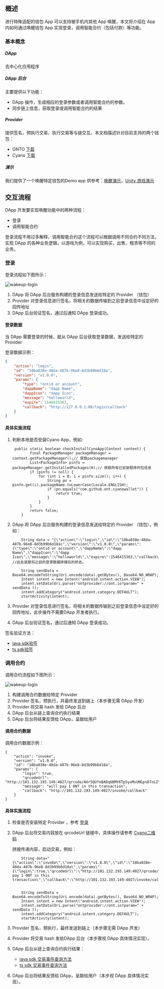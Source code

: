

## 概述

进行特殊适配的钱包 App 可以支持被手机内其他 App 唤醒，本文将介绍在 App 内如何通过唤醒钱包 App 实现登录，调用智能合约（包括付款）等功能。

### 基本概念

##### DApp
去中心化应用程序

##### DApp 后台
主要提供以下功能：
- DApp 操作，生成相应的登录参数或者调用智能合约的参数。
- 同步链上信息，获取登录或调用智能合约的结果

##### Provider
提供签名，预执行交易，执行交易等与链交互。本文档描述针对目前支持的两个钱包：
- ONTO [下载](https://onto.app)
- Cyano [下载](http://101.132.193.149/files/app-debug.apk)

##### 演示
我们提供了一个唤醒特定钱包的Demo app 供参考：[唤醒演示](https://github.com/ontio-cyano/android-app-demo)，[Unity 游戏演示](https://dev-docs.ont.io/#/docs-cn/dApp-Integration/12-unity_integration)

## 交互流程

DApp 开发要实现唤醒功能中的两种流程：
- 登录
- 调用智能合约

登录流程不用过多解释，调用智能合约这个流程可以根据调用不同合约不同方法，实现 DApp 的各种业务逻辑，以游戏为例，可以实现购买，出售，租赁等不同的业务。

### 登录

登录流程如下图所示：

![wakeup-login](https://raw.githubusercontent.com/ontio/documentation/master/dev-website-docs/assets/integration/wakeupLogin.png)

1. DApp 将 DApp 后台服务构建的登录信息发送给特定的 Provider （钱包）
2. Provider 对登录信息进行签名，将相关的数据传输到之前登录信息中设定好的回传地址
3. DApp 后台验证签名，通过后通知 DApp 登录成功。

#### 登录数据

当 DApp 需要登录的时候，就从 DApp 后台获取登录数据，发送给特定的 Provider

登录数据示例：
```json
{
	"action": "login",
	"id": "10ba038e-48da-487b-96e8-8d3b99b6d18a",
	"version": "v1.0.0",
	"params": {
		"type": "ontid or account",
		"dappName": "dapp Name",
		"dappIcon": "dapp Icon",
		"message": "helloworld",
		"expire": 1546415363,
		"callback": "http://127.0.0.1:80/login/callback"
	}
}
```

#### 具体实施流程

1. 判断本地是否安装Cyano App，例如:

   ```
    public static boolean checkInstallCynoApp(Context context) {
           final PackageManager packageManager = context.getPackageManager();// 获取packagemanager
           List<PackageInfo> pinfo = packageManager.getInstalledPackages(0);// 获取所有已安装程序的包信息
           if (pinfo != null) {
               for (int i = 0; i < pinfo.size(); i++) {
                   String pn = pinfo.get(i).packageName.toLowerCase(Locale.ENGLISH);
                   if (pn.equals("com.github.ont.cyanowallet")) {
                       return true;
                   }
               }
           }
           return false;
       }
   ```

2. DApp 将 DApp 后台服务构建的登录信息发送给特定的 Provider （钱包），例如：

   ```
       String data = "{\"action\":\"login\",\"id\":\"10ba038e-48da-487b-96e8-8d3b99b6d18a\",\"version\":\"v1.0.0\",\"params\":{\"type\":\"ontid or account\",\"dappName\":\"dapp Name\",\"dappIcon\":\"dapp Icon\",\"message\":\"helloworld\",\"expire\":1546415363,\"callback\":\"http://127.0.0.1:80/login/callback\"}}"; //此处就是将之前的登录数据拼接后的状态。
   
       String sendData = Base64.encodeToString(Uri.encode(data).getBytes(), Base64.NO_WRAP);
       Intent intent = new Intent("android.intent.action.VIEW");
       intent.setData(Uri.parse("ontprovider://ont.io?param=" + sendData ));
       intent.addCategory("android.intent.category.DEFAULT");
       startActivity(intent);
   ```

3. Provider 对登录信息进行签名，将相关的数据传输到之前登录信息中设定好的回传地址，此步操作不需要DApp 开发者执行。

4. DApp 后台验证签名，通过后通知 DApp 登录成功。

签名验证方法：
* [java sdk验签](https://github.com/ontio/ontology-java-sdk/blob/master/docs/cn/interface.md#%E7%AD%BE%E5%90%8D%E9%AA%8C%E7%AD%BE)
* [ts sdk验签](https://github.com/ontio/ontology-ts-sdk/blob/master/test/ecdsa.crypto.test.ts)


### 调用合约

调用合约流程如下图所示：

![wakeup-login](https://raw.githubusercontent.com/ontio/documentation/master/dev-website-docs/assets/integration/wakeupInvoke.png)

1. 构建调用合约数据给特定 Provider
2. Provider 签名，预执行，并最终发送到链上（本步骤无需 DApp 开发）
3. Provider 将交易 hash 发给 DApp 后台
4. DApp 后台从链上查询合约执行结果
5. DApp 后台将结果反馈给 DApp，呈献给用户

#### 调用合约数据

调用合约数据示例：
```
{
	"action": "invoke",
	"version": "v1.0.0",
	"id": "10ba038e-48da-487b-96e8-8d3b99b6d18a",
	"params": {
		"login": true,
		"qrcodeUrl": "http://101.132.193.149:4027/qrcode/AUr5QUfeBADq6BMY6Tp5yuMsUNGpsD7nLZ",
		"message": "will pay 1 ONT in this transaction",
		"callback": "http://101.132.193.149:4027/invoke/callback"
	}
}
```
#### 具体实施流程

1. 检查是否安装特定 Provider ，参考 [登录](#登录)

2. DApp 后台将交易内容放在 qrcodeUrl 链接中，具体操作请参考 [Cyano二维码](https://github.com/ontio-cyano/CEPs/blob/master/CEPS/CEP1.mediawiki#Invoke_a_Smart_Contract-2)

   拼接传递内容，启动交易，例如：

   ```
       String data="{\"action\":\"invoke\",\"version\":\"v1.0.0\",\"id\":\"10ba038e-48da-487b-96e8-8d3b99b6d18a\",\"params\":{\"login\":true,\"qrcodeUrl\":\"http://101.132.193.149:4027/qrcode/AUr5QUfeBADq6BMY6Tp5yuMsUNGpsD7nLZ\",\"message\":\"will pay 1 ONT in this transaction\",\"callback\":\"http://101.132.193.149:4027/invoke/callback\"}}";
   
   
       String sendData = Base64.encodeToString(Uri.encode(data).getBytes(), Base64.NO_WRAP);
       Intent intent = new Intent("android.intent.action.VIEW");
       intent.setData(Uri.parse("ontprovider://ont.io?param=" + sendData ));
       intent.addCategory("android.intent.category.DEFAULT");
       startActivity(intent);
   ```

3. Provider 签名，预执行，最终发送到链上（本步骤无需 DApp 开发）

4. Provider 将交易 hash 发给DApp 后台（本步骤视 DApp 具体情况实现）。

5. DApp 后台从链上查询合约执行结果：

   - [java sdk 交易事件查询方法](https://github.com/ontio/ontology-java-sdk/blob/master/docs/cn/basic.md#%E4%B8%8E%E9%93%BE%E4%BA%A4%E4%BA%92%E6%8E%A5%E5%8F%A3)
   - [ts sdk 交易事件查询方法](https://github.com/ontio/ontology-ts-sdk/blob/master/test/websocket.test.ts)

6. DApp 后台将结果反馈给 DApp，呈献给用户（本步视 DApp 具体情况实现）。